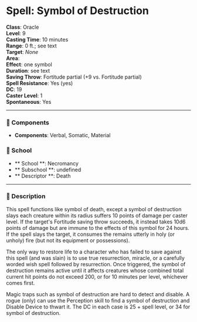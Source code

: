 
# Spell: Symbol of Destruction
**Class**: Oracle  
**Level**: 9  
**Casting Time**: 10 minutes  
**Range**: 0 ft.; see text  
**Target**: _None_  
**Area**:   
**Effect**: one symbol  
**Duration**: see text  
**Saving Throw**: Fortitude partial (+9 vs. Fortitude partial)  
**Spell Resistance**: Yes (yes)  
**DC**: 19  
**Caster Level**: 1  
**Spontaneous**: Yes

---

### 🔮 Components
- **Components**: Verbal, Somatic, Material

### 🏫 School
- ** School **: Necromancy
- ** Subschool **: undefined
- ** Descriptor **: Death
---

### 📜 Description
This spell functions like symbol of death, except a symbol of destruction slays each creature within its radius suffers 10 points of damage per caster level. If the target's Fortitude saving throw succeeds, it instead takes 10d6 points of damage but are immune to the effects of this symbol for 24 hours. If the spell slays the target, it consumes the remains utterly in holy (or unholy) fire (but not its equipment or possessions). 

The only way to restore life to a character who has failed to save against this spell (and was slain) is to use true resurrection, miracle, or a carefully worded wish spell followed by resurrection. Once triggered, the symbol of destruction remains active until it affects creatures whose combined total current hit points do not exceed 200, or for 10 minutes per level, whichever comes first.

Magic traps such as symbol of destruction are hard to detect and disable. A rogue (only) can use the Perception skill to find a symbol of destruction and Disable Device to thwart it. The DC in each case is 25 + spell level, or 34 for symbol of destruction.
